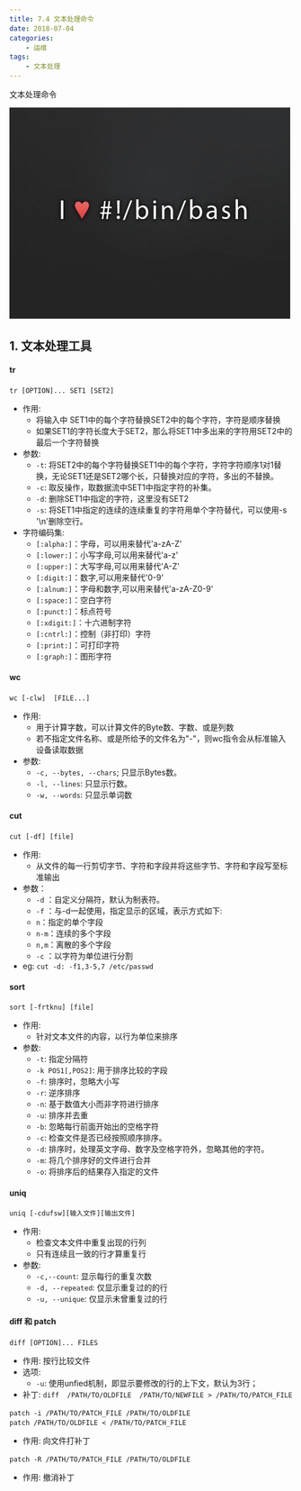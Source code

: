 ```yaml
---
title: 7.4 文本处理命令
date: 2018-07-04
categories:
    - 运维
tags:
    - 文本处理
---
```


文本处理命令

![linux-mt](/images/linux_mt/linux_mt.jpg)
<!-- more -->


## 1. 文本处理工具
#### tr
`tr [OPTION]... SET1 [SET2]`
- 作用:
	- 将输入中 SET1中的每个字符替换SET2中的每个字符，字符是顺序替换
	- 如果SET1的字符长度大于SET2，那么将SET1中多出来的字符用SET2中的最后一个字符替换
- 参数:
	- `-t`: 将SET2中的每个字符替换SET1中的每个字符，字符字符顺序1对1替换，无论SET1还是SET2哪个长，只替换对应的字符，多出的不替换。
	- `-c`: 取反操作，取数据流中SET1中指定字符的补集。
	- `-d`: 删除SET1中指定的字符，这里没有SET2
	- `-s`: 将SET1中指定的连续的连续重复的字符用单个字符替代，可以使用-s '\n'删除空行。
- 字符编码集:
	- `[:alpha:]`：字母，可以用来替代'a-zA-Z'
	- `[:lower:]`：小写字母,可以用来替代'a-z'
	- `[:upper:]`：大写字母,可以用来替代'A-Z'
	- `[:digit:]`：数字,可以用来替代'0-9'
	- `[:alnum:]`：字母和数字,可以用来替代'a-zA-Z0-9'
	- `[:space:]`：空白字符
	- `[:punct:]`：标点符号
	- `[:xdigit:]`：十六进制字符
	- `[:cntrl:]`：控制（非打印）字符
	- `[:print:]`：可打印字符
	- `[:graph:]`：图形字符

#### wc
`wc [-clw]  [FILE...]`
- 作用:
	- 用于计算字数，可以计算文件的Byte数、字数、或是列数
	- 若不指定文件名称、或是所给予的文件名为"-"，则wc指令会从标准输入设备读取数据
- 参数:
	- `-c, --bytes, --chars`; 只显示Bytes数。
	- `-l, --lines`: 只显示行数。
	- `-w, --words`: 只显示单词数

#### cut
`cut [-df] [file]`
-  作用:
	- 从文件的每一行剪切字节、字符和字段并将这些字节、字符和字段写至标准输出
- 参数：
	- `-d` ：自定义分隔符，默认为制表符。
	- `-f` ：与-d一起使用，指定显示的区域，表示方式如下:
    - `n`：指定的单个字段
    - `n-m`：连续的多个字段
    - `n,m`：离散的多个字段
	- `-c` ：以字符为单位进行分割
- eg: `cut -d: -f1,3-5,7 /etc/passwd`

#### sort
`sort [-frtknu] [file]`
- 作用:
	- 针对文本文件的内容，以行为单位来排序
- 参数:
	- `-t`:  指定分隔符
	- `-k POS1[,POS2]`:  用于排序比较的字段
	- `-f`:  排序时，忽略大小写
	- `-r`:  逆序排序
	- `-n`:  基于数值大小而非字符进行排序
	- `-u`:  排序并去重
	- `-b`:  忽略每行前面开始出的空格字符
	- `-c`:  检查文件是否已经按照顺序排序。
	- `-d`:  排序时，处理英文字母、数字及空格字符外，忽略其他的字符。
	- `-m`:  将几个排序好的文件进行合并
	- `-o`: 将排序后的结果存入指定的文件

#### uniq
`uniq [-cdufsw][输入文件][输出文件]`
- 作用:
	- 检查文本文件中重复出现的行列
	- 只有连续且一致的行才算重复行
- 参数:
	- `-c,--count`: 显示每行的重复次数
	- `-d, --repeated`: 仅显示重复过的的行
  - `-u, --unique`: 仅显示未曾重复过的行


#### diff 和 patch
`diff [OPTION]... FILES`
- 作用: 按行比较文件
- 选项:
  - `-u`: 使用unfied机制，即显示要修改的行的上下文，默认为3行；
- 补丁: `diff  /PATH/TO/OLDFILE  /PATH/TO/NEWFILE > /PATH/TO/PATCH_FILE`

`patch -i /PATH/TO/PATCH_FILE /PATH/TO/OLDFILE`  
`patch /PATH/TO/OLDFILE < /PATH/TO/PATCH_FILE`
- 作用: 向文件打补丁

`patch -R /PATH/TO/PATCH_FILE /PATH/TO/OLDFILE`
- 作用: 撤消补丁
